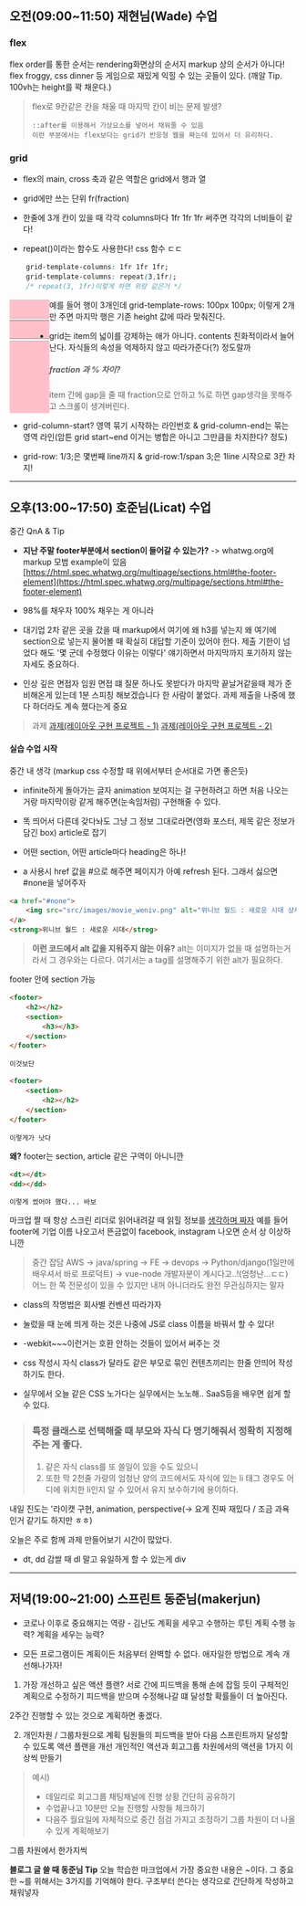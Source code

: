 ## 오전(09:00~11:50) 재현님(Wade) 수업

### flex

flex order를 통한 순서는 rendering화면상의 순서지 markup 상의 순서가 아니다!
    flex froggy, css dinner 등 게임으로 재밌게 익힐 수 있는 곳들이 있다. (깨알 Tip. 100vh는 height를 꽉 채운다.)

> flex로 9칸같은 칸을 채울 때 마지막 칸이 비는 문제 발생?
> ```
> ::after를 이용해서 가상요소를 넣어서 채워줄 수 있음
> 이런 부분에서는 flex보다는 grid가 반응형 웹을 짜는데 있어서 더 유리하다.
> ``` 



### grid

- flex의 main, cross 축과 같은 역할은 grid에서 행과 열

- grid에만 쓰는 단위 fr(fraction)

- 한줄에 3개 칸이 있을 때 각각 columns마다 1fr 1fr 1fr 써주면 각각의 너비들이 같다! 

- repeat()이라는 함수도 사용한다! css 함수 ㄷㄷ

```css
    grid-template-columns: 1fr 1fr 1fr;
    grid-template-columns: repeat(3,1fr);
    /* repeat(3, 1fr)이렇게 하면 위랑 같은거 */
```

<p><img src="./img/grid_row_example.png" height="200px" alt="2 same height & fill rest height" align="left" diplay="inline-box"></img></p>
예를 들어 행이 3개인데 grid-template-rows: 100px 100px; 이렇게 2개만 주면 마지막 행은 기존 height 값에 따라 맞춰진다.







- grid는 item의 넓이를 강제하는 애가 아니다. contents 친화적이라서 늘어난다. 자식들의 속성을 억제하지 않고 따라가준다(?) 정도랄까

> ##### fraction 과 % 차이?
> item 간에 gap을 줄 때 fraction으로 안하고 %로 하면 gap생각을 못해주고 스크롤이 생겨버린다.


- grid-column-start? 영역 묶기 시작하는 라인번호 & grid-column-end는 묶는 영역 라인(암튼 grid start~end 이거는 병합은 아니고 그만큼을 차지한다? 정도)

- grid-row: 1/3;은 몇번째 line까지 & grid-row:1/span 3;은 1line 시작으로 3칸 차지!

---
## 오후(13:00~17:50) 호준님(Licat) 수업

중간 QnA & Tip
- **지난 주말 footer부분에서 section이 들어갈 수 있는가?**
-> whatwg.org에 markup 모범 example이 있음
[https://html.spec.whatwg.org/multipage/sections.html#the-footer-element](https://html.spec.whatwg.org/multipage/sections.html#the-footer-element)

- 98%를 채우자 100% 채우는 게 아니라

- 대기업 2차 같은 곳을 갔을 때 markup에서 여기에 왜 h3를 넣는지 왜 여기에 section으로 넣는지 물어볼 때 확실히 대답할 기준이 있어야 한다.
제출 기한이 넘었다 해도 '몇 군데 수정했다 이유는 이렇다' 얘기하면서 마지막까지 포기하지 않는 자세도 중요하다.

- 인상 깊은 면접자
임원 면접 떄 질문 하나도 못받다가 마지막 끝날거같을때 제가 준비해온게 있는데 1분 스피칭 해보겠습니다 한 사람이 붙었다.
과제 제출을 나중에 했다 하더라도 계속 했다는게 중요


> 과제
> [과제(레이아웃 구현 프로젝트 - 1)](https://www.notion.so/1-8518ad081f054db6a818819326b2c011)
> [과제(레이아웃 구현 프로젝트 - 2)](https://www.notion.so/2-da1de9ad425842769baed0b8f48679cf)

#### 실습 수업 시작

중간 내 생각 (markup css 수정할 때 위에서부터 순서대로 가면 좋은듯)

- infinite하게 돌아가는 글자 animation 보여지는 걸 구현하려고 하면 처음 나오는 거랑 마지막이랑 같게 해주면(눈속임처럼) 구현해줄 수 있다.

- 똑 띄어서 다른데 갖다놔도 그냥 그 정보 그대로라면(영화 포스터, 제목 같은 정보가 담긴 box) article로 잡기

- 어떤 section, 어떤 article마다 heading은 하나!

- a 사용시 href 값을 #으로 해주면 페이지가 아예 refresh 된다. 그래서 싫으면 #none을 넣어주자

```html
<a href="#none">
	<img src="src/images/movie_weniv.png" alt="위니브 월드 : 새로운 시대 상세 정보 페이지로 이동합니다.">
</a>
<strong>위니브 월드 : 새로운 시대</strog>
```
> **이런 코드에서 alt 값을 지워주지 않는 이유?**
> alt는 이미지가 없을 때 설명하는거라서 그 경우와는 다르다. 여기서는 a tag를 설명해주기 위한 alt가 필요하다.


footer 안에 section 가능

```html
<footer>
    <h2></h2>
    <section>
        <h3></h3>
    </section>
</footer>
```

    이것보단

```html
<footer>
    <section>
        <h2></h2>
    </section>
</footer>
```

    이렇게가 낫다

**왜?**
footer는 section, article 같은 구역이 아니니깐

```html
<dt></dt>
<dd></dd>
```
    이렇게 썼어야 했다... 바보

마크업 짤 때 항상 스크린 리더로 읽어내려갈 때 읽힐 정보를 <U>생각하며 짜자</U>
예를 들어 footer에 기업 이름 나오고서 뜬금없이 facebook, instagram 나오면 순서 상 이상하니깐

> 중간 잡담
> AWS → java/spring → FE → devops → Python/django(1일만에 배우셔서 바로 프로덕트) → vue-node 개발자분이 계시다고..!(엄청난...ㄷㄷ)
> 어느 한 쪽 전문성이 있을 수 있지만 내꺼 아니더라도 완전 무관심하지는 말자

- class의 작명법은 회사별 컨벤션 따라가자

- 눌렀을 때 눈에 띄게 하는 것은 나중에 JS로 class 이름을 바꿔서 할 수 있다!

- -webkit~~~이런거는 호환 안하는 것들이 있어서 써주는 것

- css 작성시 자식 class가 달라도 같은 부모로 묶인 컨텐츠끼리는 한줄 안띄어 작성하기도 한다.

- 실무에서 오늘 같은 CSS 노가다는 실무에서는 노노해.. SaaS등을 배우면 쉽게 할 수 있다.

> ### 특정 클래스로 선택해줄 때 부모와 자식 다 명기해줘서 정확히 지정해주는 게 좋다.
> 1. 같은 자식 class를 또 쓸일이 있을 수도 있으니
> 2. 또한 막 2천줄 가량의 엄청난 양의 코드에서도 자식에 있는 li 태그 경우도 어디에 위치한 li인지 알 수 있어서 유지 보수하기에 용이하다.

내일 진도는 '라이캣 구현, animation, perspective(→ 요게 진짜 재밌다 / 조금 과욕인거 같기도 하지만 ㅎㅎ)

오늘은 주로 함께 과제 만들어보기 시간이 많았다.

- dt, dd 감쌀 때 dl 말고 유일하게 할 수 있는게 div

---

## 저녁(19:00~21:00) 스프린트 동준님(makerjun)

- 코로나 이후로 중요해지는 역량 - 김난도
계획을 세우고 수행하는 루틴 계획 수행 능력? 계획을 세우는 능력?

- 모든 프로그램이든 계획이든 처음부터 완벽할 수 없다. 애자일한 방법으로 계속 개선해나가자!

1. 가장 개선하고 싶은 액션 플랜?
서로 간에 피드백을 통해 손에 잡힐 듯이 구체적인 계획으로 수정하기
피드백을 받으며 수정해나갈 떄 달성할 확률들이 더 높아진다.

2주간 진행할 수 있는 것으로 계획하면 좋겠다.

2. 개인차원 / 그룹차원으로 계획
팀원들의 피드백을 받아 다음 스프린트까지 달성할 수 있도록 액션 플랜을 개선
개인적인 액션과 회고그룹 차원에서의 액션을 1가지 이상씩 만들기
> 예시)
> - 데일리로 회고그룹 채팅채널에 진행 상황 간단히 공유하기
> - 수업끝나고 10분만 오늘 진행할 사항들 체크하기
> - 다음주 월요일에 자체적으로 중간 점검 가지고 조정하기
그룹 차원이 더 나올 수 있게 계획해보기

그룹 차원에서 한가지씩

**블로그 글 쓸 때 동준님 Tip**
오늘 학습한 마크업에서 가장 중요한 내용은 ~이다.
그 중요한 ~를 위해서는 3가지를 기억해야 한다.
구조부터 쓴다는 생각으로 간단하게 작성하고 채워넣자